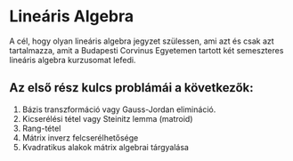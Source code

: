 # Lineáris Algebra
A cél, hogy olyan lineáris algebra jegyzet szülessen, ami azt és csak azt tartalmazza, amit a Budapesti Corvinus Egyetemen tartott két semeszteres lineáris algebra kurzusomat lefedi.

## Az első rész kulcs problámái a következők:
1. Bázis transzformáció vagy Gauss-Jordan elimináció.
2. Kicserélési tétel vagy Steinitz lemma (matroid)
3. Rang-tétel
4. Mátrix inverz felcserélhetősége
5. Kvadratikus alakok mátrix algebrai tárgyalása
